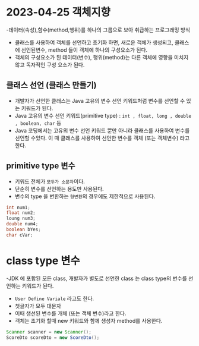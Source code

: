 # 2023-04-25 객체지향
-데이터(속성),함수(method,행위)를 하나의 그룹으로 보아 취급하는 프로그래밍 방식
- 클래스를 사용하여 객체를 선언하고 초기화 하면, 새로운 객체가 생성되고, 클래스에 선언된변수, method 들이 객체에 하나의 구성요소가 된다.
- 객체의 구성요소가 된 데이터(변수), 행위(method)는 다른 객체에 영향을 미치지 않고 독자적인 구성 요소가 된다.


## 클래스 선언 (클래스 만들기)
- 개발자가 선언한 클래스는 Java 고유의 변수 선언 키워드처럼 변수를 선언할 수 있는 키워드가 된다.
- Java 고유의 변수 선언 키워드(primitive type) : `int , float, long , double , boolean, char` 등 
- Java 코딩에서는 고유의 변수 선언 키워드 뿐만 아니라 클래스를 사용하여 변수를 선언할 수있다. 이 때 클래스를 사용하여 선언한 변수를 객체
(또는 객체변수) 라고 한다.

## primitive type 변수
- 키워드 전체가 `모두가 소문자`이다.
- 단순히 변수를 선언하는 용도만 사용된다.
- 변수의 type 을 변환하는 `형변환`의 경우에도 제한적으로 사용된다.
``` java
int num1;
float num2;
loung num3;
double num4;
boolean bYes;
char cVar;
```
# class type 변수
-JDK 에 포함된 모든 class, 개발자가 별도로 선언한 class 는 class type의 변수를 선언하는 키워드가 된다.
- `User Define Variale` 라고도 한다.
- 첫글자가 모두 대문자
- 이때 생선된 변수를 개체 (또는 객체 변수)라고 한다.
- 객체는 초기화 할때 new 키워드와 함께 생성자 method를 사용한다.
```java
Scanner scanner = new Scanner();
ScoreDto scoreDto = new ScoreDto();
```